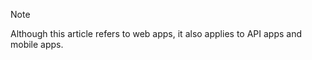 > [!NOTE]
> Although this article refers to web apps, it also applies to API apps and mobile apps.
> 
> 

